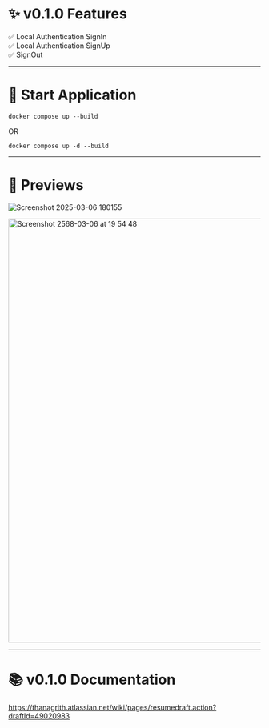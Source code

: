 # ✨ v0.1.0 Features 

✅ Local Authentication SignIn <br>
✅ Local Authentication SignUp <br>
✅ SignOut 

---
# 🚀 Start Application

```
docker compose up --build
```

OR

```
docker compose up -d --build
```
---
# 👀 Previews

![Screenshot 2025-03-06 180155](https://github.com/user-attachments/assets/db0bb1a3-8ee4-49ff-b942-896fe096eac4)


<img width="847" alt="Screenshot 2568-03-06 at 19 54 48" src="https://github.com/user-attachments/assets/c4410ad3-c570-43dd-a5e5-70c451bb2895" />

---
# 📚 v0.1.0 Documentation
https://thanagrith.atlassian.net/wiki/pages/resumedraft.action?draftId=49020983
